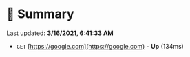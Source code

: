 # 📖 Summary
Last updated: **3/16/2021, 6:41:33 AM**

- `GET` [https://google.com](https://google.com) - **Up** (134ms)
